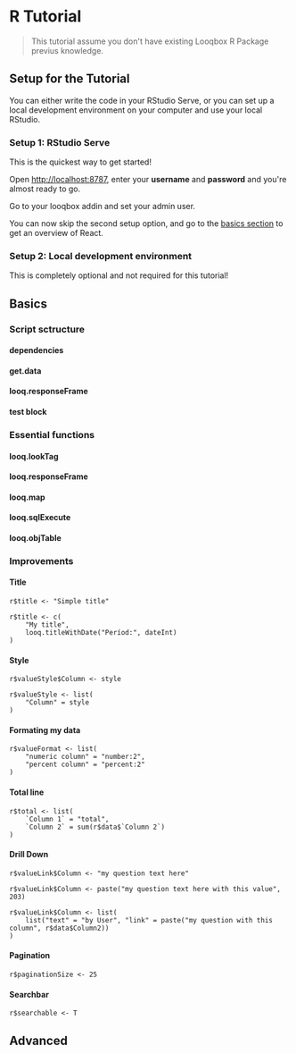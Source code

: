 # R Tutorial

> This tutorial assume you don't have existing Looqbox R Package previus knowledge.

<!--
## Prerequisites

- R knowledge
-->

## Setup for the Tutorial

You can either write the code in your RStudio Serve, or you can set up a local development environment on your computer and use your local RStudio.

### Setup 1: RStudio Serve

This is the quickest way to get started!

Open [http://localhost:8787](http://localhost:8787), enter your **username** and **password** and you're almost ready to go.

Go to your looqbox addin and set your admin user.

You can now skip the second setup option, and go to the [basics section](#basics) to get an overview of React.

### Setup 2: Local development environment

This is completely optional and not required for this tutorial!

## Basics

### Script sctructure

#### dependencies

#### get.data

#### looq.responseFrame

#### test block

### Essential functions

#### looq.lookTag

#### looq.responseFrame

#### looq.map

#### looq.sqlExecute

#### looq.objTable

### Improvements

#### Title

```looqbox
r$title <- "Simple title"
```

```looqbox
r$title <- c(
	"My title",
	looq.titleWithDate("Períod:", dateInt)
)
```

#### Style

```looqbox
r$valueStyle$Column <- style
```

```looqbox
r$valueStyle <- list(
	"Column" = style
)
```

#### Formating my data

```looqbox
r$valueFormat <- list(
	"numeric column" = "number:2",
	"percent column" = "percent:2"
)
```

#### Total line

```looqbox
r$total <- list(
	`Column 1` = "total",
	`Column 2` = sum(r$data$`Column 2`)
)
```

#### Drill Down

```looqbox
r$valueLink$Column <- "my question text here"
```

```looqbox
r$valueLink$Column <- paste("my question text here with this value", 203)
```

```looqbox
r$valueLink$Column <- list(
	list("text" = "by User", "link" = paste("my question with this column", r$data$Column2))
)
```

#### Pagination

```looqbox
r$paginationSize <- 25
```

#### Searchbar

```looqbox
r$searchable <- T
```

## Advanced



